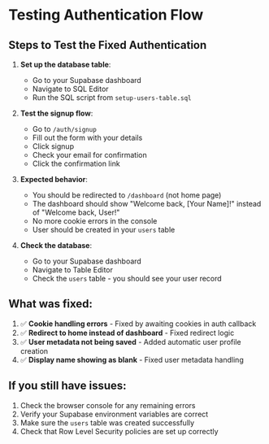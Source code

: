 # Testing Authentication Flow

## Steps to Test the Fixed Authentication

1. **Set up the database table**:
   - Go to your Supabase dashboard
   - Navigate to SQL Editor
   - Run the SQL script from `setup-users-table.sql`

2. **Test the signup flow**:
   - Go to `/auth/signup`
   - Fill out the form with your details
   - Click signup
   - Check your email for confirmation
   - Click the confirmation link

3. **Expected behavior**:
   - You should be redirected to `/dashboard` (not home page)
   - The dashboard should show "Welcome back, [Your Name]!" instead of "Welcome back, User!"
   - No more cookie errors in the console
   - User should be created in your `users` table

4. **Check the database**:
   - Go to your Supabase dashboard
   - Navigate to Table Editor
   - Check the `users` table - you should see your user record

## What was fixed:

1. ✅ **Cookie handling errors** - Fixed by awaiting cookies in auth callback
2. ✅ **Redirect to home instead of dashboard** - Fixed redirect logic
3. ✅ **User metadata not being saved** - Added automatic user profile creation
4. ✅ **Display name showing as blank** - Fixed user metadata handling

## If you still have issues:

1. Check the browser console for any remaining errors
2. Verify your Supabase environment variables are correct
3. Make sure the `users` table was created successfully
4. Check that Row Level Security policies are set up correctly
